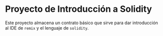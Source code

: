 # Proyecto de Introducción a Solidity
Este proyecto almacena un contrato básico que sirve para dar introducción al IDE de `remix` y el lenguaje de `solidity`.
